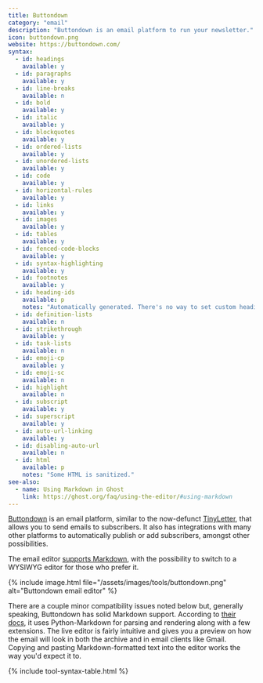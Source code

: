 ```yaml
---
title: Buttondown
category: "email"
description: "Buttondown is an email platform to run your newsletter."
icon: buttondown.png
website: https://buttondown.com/
syntax:
  - id: headings
    available: y
  - id: paragraphs
    available: y
  - id: line-breaks
    available: n
  - id: bold
    available: y
  - id: italic
    available: y
  - id: blockquotes
    available: y
  - id: ordered-lists
    available: y
  - id: unordered-lists
    available: y
  - id: code
    available: y
  - id: horizontal-rules
    available: y
  - id: links
    available: y
  - id: images
    available: y
  - id: tables
    available: y
  - id: fenced-code-blocks
    available: y
  - id: syntax-highlighting
    available: y
  - id: footnotes
    available: y
  - id: heading-ids
    available: p
    notes: "Automatically generated. There's no way to set custom heading IDs."
  - id: definition-lists
    available: n
  - id: strikethrough
    available: y
  - id: task-lists
    available: n
  - id: emoji-cp
    available: y
  - id: emoji-sc
    available: n
  - id: highlight
    available: n
  - id: subscript
    available: y
  - id: superscript
    available: y
  - id: auto-url-linking
    available: y
  - id: disabling-auto-url
    available: n
  - id: html
    available: p
    notes: "Some HTML is sanitized."
see-also:
  - name: Using Markdown in Ghost
    link: https://ghost.org/faq/using-the-editor/#using-markdown
---
```


[Buttondown](https://buttondown.com) is an email platform, similar to the now-defunct [TinyLetter](https://buttondown.com/comparisons/tinyletter), that allows you to send emails to subscribers. It also has integrations with many other platforms to automatically publish or add subscribers, amongst other possibilities.

The email editor [supports Markdown](https://buttondown.com/features/markdown), with the possibility to switch to a WYSIWYG editor for those who prefer it.

{% include image.html file="/assets/images/tools/buttondown.png" alt="Buttondown email editor" %}

There are a couple minor compatibility issues noted below but, generally speaking, Buttondown has solid Markdown support. According to [their docs](https://docs.buttondown.com/using-markdown), it uses Python-Markdown for parsing and rendering along with a few extensions. The live editor is fairly intuitive and gives you a preview on how the email will look in both the archive and in email clients like Gmail. Copying and pasting Markdown-formatted text into the editor works the way you'd expect it to.

{% include tool-syntax-table.html %}
